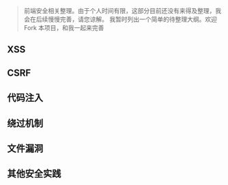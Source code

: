 > 前端安全相关整理。由于个人时间有限，这部分目前还没有来得及整理，我会在后续慢慢完善，请您谅解。
> 我暂时列出一个简单的待整理大纲。欢迎 Fork 本项目，和我一起来完善

## XSS

## CSRF 

## 代码注入

## 绕过机制

## 文件漏洞

## 其他安全实践